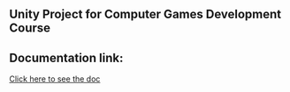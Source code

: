 ## Unity Project for Computer Games Development Course

## Documentation link:
[Click here to see the doc](https://docs.google.com/document/d/1lVmxShJKECXp_02AylwXGGy95N1awYh6WbJB426OeoU/edit?usp=sharing)
